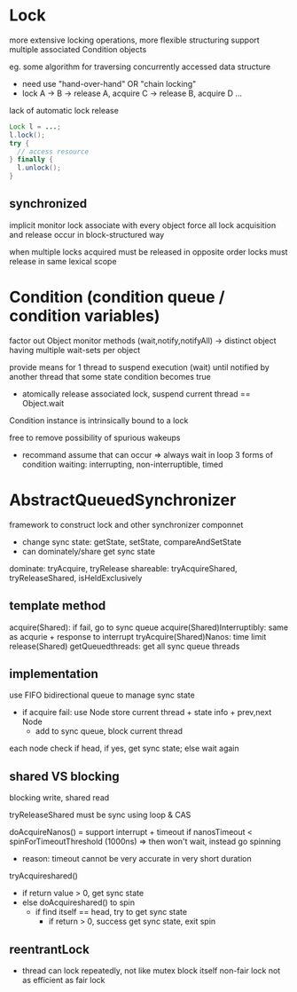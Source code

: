 # Lock
more extensive locking operations, more flexible structuring
support multiple associated Condition objects

eg. some algorithm for traversing concurrently accessed data structure
- need use "hand-over-hand" OR "chain locking"
- lock A -> B -> release A, acquire C -> release B, acquire D ...

lack of automatic lock release
```java
Lock l = ...;
l.lock();
try {
  // access resource
} finally {
  l.unlock();
}
```

## synchronized
implicit monitor lock associate with every object
force all lock acquisition and release occur in block-structured way

when multiple locks acquired must be released in opposite order
locks must release in same lexical scope

# Condition (condition queue / condition variables)
factor out Object monitor methods (wait,notify,notifyAll) 
-> distinct object having multiple wait-sets per object

provide means for 1 thread to suspend execution (wait) until notified by another thread that some state condition becomes true
- atomically release associated lock, suspend current thread  == Object.wait

Condition instance is intrinsically bound to a lock

free to remove possibility of spurious wakeups
- recommand assume that can occur => always wait in loop
3 forms of condition waiting: interrupting, non-interruptible, timed


# AbstractQueuedSynchronizer
framework to construct lock and other synchronizer componnet
- change sync state: getState, setState, compareAndSetState
- can dominately/share get sync state 

dominate: tryAcquire, tryRelease
shareable: tryAcquireShared, tryReleaseShared, isHeldExclusively

## template method
acquire(Shared): if fail, go to sync queue
acquire(Shared)Interruptibly: same as acqurie + response to interrupt
tryAcquire(Shared)Nanos: time limit
release(Shared)
getQueuedthreads: get all sync queue threads

## implementation
use FIFO bidirectional queue to manage sync state
- if acquire fail: use Node store current thread + state info + prev,next Node
  - add to sync queue, block current thread

each node check if head, if yes, get sync state; else wait again

## shared VS blocking
blocking write, shared read

tryReleaseShared must be sync using loop & CAS

doAcquireNanos() = support interrupt + timeout
if nanosTimeout < spinForTimeoutThreshold (1000ns)
=> then won't wait, instead go spinning
- reason: timeout cannot be very accurate in very short duration

tryAcquireshared() 
- if return value > 0, get sync state
- else doAcquireshared() to spin
  - if find itself == head, try to get sync state
    - if return > 0, success get sync state, exit spin

## reentrantLock
- thread can lock repeatedly, not like mutex block itself
non-fair lock not as efficient as fair lock




























